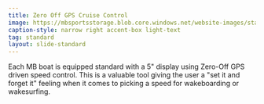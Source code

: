 ```yaml
---
title: Zero Off GPS Cruise Control
image: https://mbsportsstorage.blob.core.windows.net/website-images/standards/billet-dash.jpg
caption-style: narrow right accent-box light-text
tag: standard
layout: slide-standard
---
```

Each MB boat is equipped standard with a 5" display using Zero-Off GPS driven speed control.  This is a valuable tool giving the user a "set it and forget it" feeling when it comes to picking a speed for wakeboarding or wakesurfing.
